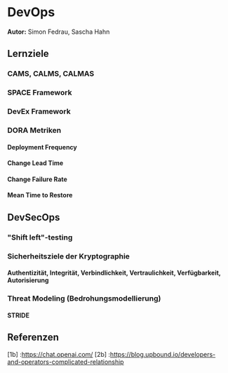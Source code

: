 # DevOps

**Autor:** Simon Fedrau, Sascha Hahn

## Lernziele


### CAMS, CALMS, CALMAS


### SPACE Framework


### DevEx Framework
### DORA Metriken
#### Deployment Frequency
#### Change Lead Time
#### Change Failure Rate
#### Mean Time to Restore
## DevSecOps
### "Shift left"-testing
### Sicherheitsziele der Kryptographie
#### Authentizität, Integrität, Verbindlichkeit, Vertraulichkeit, Verfügbarkeit, Autorisierung
### Threat Modeling (Bedrohungsmodellierung)
#### STRIDE

## Referenzen

[1b] :https://chat.openai.com/
[2b] :https://blog.upbound.io/developers-and-operators-complicated-relationship
